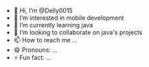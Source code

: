 - 👋 Hi, I’m @Delly0015
- 👀 I’m interested in mobile development 
- 🌱 I’m currently learning java 
- 💞️ I’m looking to collaborate on java's projects 
- 📫 How to reach me ...
- 😄 Pronouns: ...
- ⚡ Fun fact: ...

<!---
Delly0015/Delly0015 is a ✨ special ✨ repository because its `README.md` (this file) appears on your GitHub profile.
You can click the Preview link to take a look at your changes.
--->
